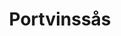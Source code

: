 ---
title: Portvinssås
description: Här är ett recept på en riktigt festlig och lite syrlig, otroligt god
  portvinssås med fylliga och rika smaker. Portvinssåsen går att förbereda några dagar
  innan så den är utmärkt till fest och blir en succé till kött.
ingredients:
- title: ''
  steps:
  - 1 liten morot
  - 2 vitlöksklyftor
  - 1/2 rödlök
  - 1 liten tomat
  - 1 krm torkad timjan
  - 2 msk olja
  - 1 msk socker
  - 1 dl balsamvinäger
  - 2 dl portvin
  - 2 msk konc kalvfond
  - 3 - 3 1/2 dl vatten
  - 1 - 1 1/2 msk mörk maizenaredning
  - salt och peppar
instructions:
- title: ''
  steps:
  - Skala och grovhacka morot, vitlök och lök. Tärna tomaten. Bryn grönsaker och timjan
    i en kastrull med olja.
  - Tillsätt socker och balsamvinäger. Koka tills 1/3 av vätskan återstår; till en
    tjock "limmig" konsistens.
  - Häll på vinet och låt även detta koka ner på samma sätt som vinägern.
  - Tillsätt fond och vatten och låt koka ihop 5-10 minuter. Rör ner maizenaredningen
    och låt koka i 1 minut. Smaka av med salt och peppar. Sila ev av såsen. Varmhåll
    på låg värme fram till serveringen.
image: portvinssaas.jpg
yield: 2 servings
category: sauces
total_time: 60
source: https://www.ica.se/recept/portvinssas-393500/
---